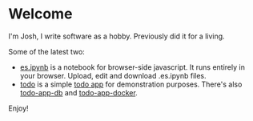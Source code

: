 # Welcome

I'm Josh, I write software as a hobby. Previously did it for a living. 

Some of the latest two: 
 * [es.ipynb](https://mooreolith.github.io/es.ipynb) is a notebook for browser-side javascript. It runs entirely in your browser. Upload, edit and download .es.ipynb files. 
 * [todo](https://github.com/mooreolith/todo) is a simple [todo app](https://mooreolith.github.io/todo) for demonstration purposes. There's also [todo-app-db](https://github.com/mooreolith/todo-db) and [todo-app-docker](https://github.com/mooreolith/todo-docker). 

Enjoy!
